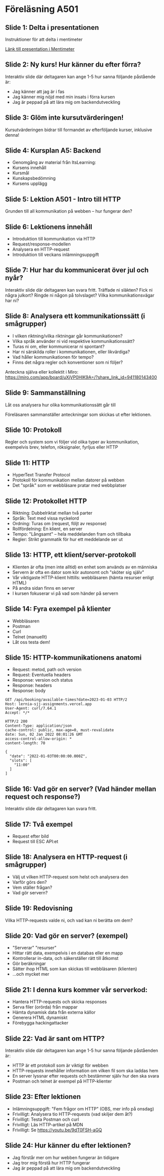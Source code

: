 # Föreläsning A501

## Slide 1: Delta i presentationen
Instruktioner för att delta i mentimeter

[Länk till presentation i Mentimeter](https://www.menti.com/almobnpr9iri)

## Slide 2: Ny kurs! Hur känner du efter förra?
Interaktiv slide där deltagaren kan ange 1-5 hur sanna följande påstående är:

* Jag känner att jag är i fas
* Jag känner mig nöjd med min insats i förra kursen
* Jag är peppad på att lära mig om backendutveckling

## Slide 3: Glöm inte kursutvärderingen!
Kursutvärderingen bidrar till formandet av efterföljande kurser, inklusive denna!

## Slide 4: Kursplan A5: Backend
* Genomgång av material från ItsLearning:
* Kursens innehåll
* Kursmål
* Kunskapsbedömning
* Kursens upplägg

## Slide 5: Lektion A501 - Intro till HTTP
Grunden till all kommunikation på webben – hur fungerar den?

## Slide 6: Lektionens innehåll
* Introduktion till kommunikation via HTTP
* Request/response-modellen
* Analysera en HTTP-request
* Introduktion till veckans inlämningsuppgift

## Slide 7: Hur har du kommunicerat över jul och nyår?
Interaktiv slide där deltagaren kan svara fritt. Träffade ni släkten? Fick ni några julkort? Ringde ni någon på tolvslaget? Vilka kommunikationsvägar har ni?

## Slide 8: Analysera ett kommunikationssätt (i smågrupper)
* I vilken riktning/vilka riktningar går kommunikationen?
* Vilka språk använder ni vid respektive kommunikationssätt?
* Turas ni om, eller kommunicerar ni spontant?
* Har ni särskilda roller i kommunikationen, eller likvärdiga?
* Vad håller kommunikationen för tempo?
* Finns det några regler och konventioner som ni följer?

Anteckna själva eller kollektit i Miro: https://miro.com/app/board/uXjVP0HlK9A=/?share_link_id=941180143400

## Slide 9: Sammanställning
Låt oss analysera hur olika kommunikationssätt går till

Föreläsaren sammanställer anteckningar som skickas ut efter lektionen.

## Slide 10: Protokoll
Regler och system som vi följer vid olika typer av kommunikation, exempelvis brev, telefon, röksignaler, fyrljus eller HTTP

## Slide 11: HTTP
* HyperText Transfer Protocol
* Protokoll för kommunikation mellan datorer på webben
* Det "språk" som er webbläsare pratar med webbplatser

## Slide 12: Protokollet HTTP
* Riktning: Dubbelriktat mellan två parter
* Språk: Text med vissa nyckelord
* Ordning: Turas om (request, följt av response)
* Rollfördelning: En klient, en server
* Tempo: "Långsamt" – hela meddelanden fram och tillbaka
* Regler: Strikt grammatik för hur ett meddelande ser ut

## Slide 13: HTTP, ett klient/server-protokoll
* Klienten är ofta (men inte alltid) en enhet som används av en människa
* Servern är ofta en dator som kör autonomt och "sköter sig själv"
* Vår viktigaste HTTP-klient hittills: webbläsaren (hämta resurser enligt HTML)
* På andra sidan finns en server
* I kursen fokuserar vi på vad som händer på servern

## Slide 14: Fyra exempel på klienter
* Webbläsaren
* Postman
* Curl
* Telnet (manuellt)
* Låt oss testa dem!

## Slide 15: HTTP-kommunikationens anatomi
* Request: metod, path och version
* Request: Eventuella headers
* Response: version och status
* Response: headers
* Response: body

```http
GET /api/booking/available-times?date=2023-01-03 HTTP/2
Host: lernia-sjj-assignments.vercel.app
User-Agent: curl/7.64.1
Accept: */*

HTTP/2 200
Content-Type: application/json
cache-control: public, max-age=0, must-revalidate
date: Sun, 02 Jan 2022 08:01:26 GMT
access-control-allow-origin: *
content-length: 70

{
  "date": "2022-01-03T00:00:00.000Z",
  "slots": [
    "11:00"
  ]
]
```

## Slide 16: Vad gör en server? (Vad händer mellan request och response?)
Interaktiv slide där deltagaren kan svara fritt.

## Slide 17: Två exempel
* Request efter bild
* Request till ESC API:et

## Slide 18: Analysera en HTTP-request (i smågrupper)
* Välj ut vilken HTTP-request som helst och analysera den
* Varför görs den?
* Vem ställer frågan?
* Vad gör servern?

## Slide 19: Redovisning
Vilka HTTP-requests valde ni, och vad kan ni berätta om dem?

## Slide 20: Vad gör en server? (exempel)
* "Serverar" "resurser"
* Hittar rätt data, exempelvis i en databas eller en mapp
* Kontrollerar in-data, och säkerställer rätt till åtkomst
* Gör beräkningar
* Sätter ihop HTML som kan skickas till webbläsaren (klienten)
* …och mycket mer

## Slide 21: I denna kurs kommer vår serverkod:
* Hantera HTTP-requests och skicka responses
* Serva filer (orörda) från mappar
* Hämta dynamisk data från externa källor
* Generera HTML dynamiskt
* Förebygga hackingattacker

## Slide 22: Vad är sant om HTTP?
Interaktiv slide där deltagaren kan ange 1-5 hur sanna följande påståenden är:

* HTTP är ett protokoll som är viktigt för webben
* HTTP-requests innehåller information om vilken fil som ska laddas hem
* En server lyssnar efter requests och bestämmer själv hur den ska svara
* Postman och telnet är exempel på HTTP-klienter

## Slide 23: Efter lektionen
* Inlämningsuppgift: "Fem frågor om HTTP" (OBS, mer info på onsdag)
* Frivilligt: Analysera tio HTTP-requests (vad skiljer dem åt?)
* Frivilligt: Testa Postman och curl
* Frivilligt: Läs HTTP-artikel på MDN
* Frivilligt: Se https://youtu.be/9dT0FSH-aGQ

## Slide 24: Hur känner du efter lektionen?
* Jag förstår mer om hur webben fungerar än tidigare
* Jag tror mig förstå hur HTTP fungerar
* Jag är peppad på att lära mig om backendutveckling